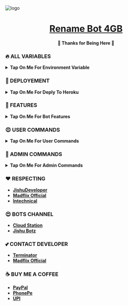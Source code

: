 <img src="https://graph.org/file/ad48ac09b1e6f30d2dae4.jpg" alt="logo" target="/blank">

<h1 align="center">
 <b><a href="https://t.me/filerenamexprobot" target="/blank">Rename Bot 4GB</a></>
</h1>

<p align="center">🩷 Thanks for Being Here 🩷</p>





### 🔥 ALL VARIABLES

<b><details><summary>Tap On Me For Environment Variable</summary>

* `API_ID` - Get API ID From <a href="https://my.telegram.org" target="/blank">Telegram Auth</a> 
* `API_HASH` - Get API HASH From <a href="https://my.telegram.org" target="/blank">Telegram Auth</a>
* `BOT_TOKEN` - Get BOT TOKEN From <a href="https://t.me/BotFather" target="/blank">Bot Father</a>
* `ADMIN` - Add Your User ID, If Multiple Is Use Space To Split
* `LOG_CHANNEL` - Bot Logs Channel To Sending User Data & 4GB Premium Client To Use, Id Must Startswith -100 & Make Sure Bot Is Admin In This Channel
* `DATABASE_URL` - Mongo Database URL From <a href="https://cloud.mongodb.com" target="/blank">Mongo DB</a>
* `DATABASE_NAME`  - Your Mongo Database Name From Mongo DB (Optional)
* `FORCE_SUBS` - Your Force Subscribe Channel Username Without @ (Optional)
* `START_PIC` - Your Bot Start Command Pic (Optional)
* `STRING_SESSION` - Premium 4GB Client Pyrogram v2 String Session, You Can Get It From <a href="https://t.me/StringGenXRobot" target="/blank">String Gen Bot</a> (Optional)
</b>
</details>



### 📶 DEPLOYEMENT

<b><details><summary>Tap On Me For Deply To Heroku</summary>

 - Deploy To Heroku
<p>
<a href="https://heroku.com/deploy?template=https://github.com/JishuDeveloper/Rename-Bot-4GB"> <img src="https://www.herokucdn.com/deploy/button.svg" alt="Deploy"> </a>
</p>
</b>
</details>



### 🥰 FEATURES

<b><details><summary>Tap On Me For Bot Features</summary>

 - Renames Very Fast.
 - Support 4GB Rename With Upgrade Plan.
 - Permanent Thumbnail Support.
 - Supports Broadcasts.
 - Set Custom Caption.
 - Has A Custom Start-Up Pic.
 - Force Subscribe Available.
 - Supports Unlimited Renaming At A Time.
 - Deploy To Koyeb + Heroku + Railway.
 - Developer Service 24x7. 🔥
</b>
</details>



### 😍 USER COMMANDS

<b><details><summary>Tap On Me For User Commands</summary>

```
start - Check If The Bot Is Running.
viewthumb - To View Current Thumbnail.
delthumb - To Delete Current Thumbnail.
set_caption - To Set A Custom Caption.
see_caption - To See Your Custom Caption.
del_caption - To Delete Custom Caption.
ping - To Check Bot Ping.
myplan - To View User Current Plan.
donate - To Support Developer.
upgrade - To View All Plans With Price List.
```
</b>
</details>



### 🔐 ADMIN COMMANDS

<b><details><summary>Tap On Me For Admin Commands</summary>

```
users - Use This Command To See Total Users [Admins Only].
allids - Use This Command To See All Users IDs List [Admins Only].
broadcast - Message Broadcast Command [Admins Only].
warn - Use This Command To Send A Message To A User [Admins Only].
ceasepower - To Cease (Downgrade) Renaming Capacity [Admins Only].
resetpower - To Reset Renaming Capacity (To Default 2GB) [Admins Only].
addpremium - To Upgrade User Plan [Admins Only].
restart - Use This Command To Cancel All Process And Restart The Bot [Admins Only].
```
</b>
</details>



### ❤️ RESPECTING
- [JishuDeveloper](https://github.com/JishuDeveloper)
- [Madflix Official](https://github.com/jishusinha) 
- [lntechnical](https://github.com/lntechnical2)

### 😍 BOTS CHANNEL
- [Cloud Station](https://t.me/cloud_station9)
- [Jishu Botz](https://t.me/JishuBotz)

### 💕 CONTACT DEVELOPER
- [Terminator](https://t.me/JishuDeveloper)
- [Madflix Official](https://t.me/terminator094)

### ☕ BUY ME A COFFEE
- [PayPal](https://paypal.me/jishudeveloper/2.50USD)
- [PhonePe](https://graph.org/file/6822df5af3a2e80637172.jpg)
- [UPI](https://graph.org/file/b831109be4acff5c966d2.jpg)
